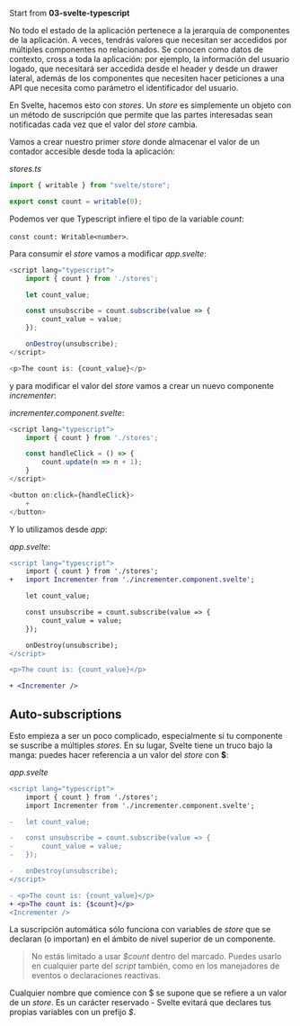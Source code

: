Start from **03-svelte-typescript**

No todo el estado de la aplicación pertenece a la jerarquía de componentes de la aplicación. A veces, tendrás valores que necesitan ser accedidos por múltiples componentes no relacionados. Se conocen como datos de contexto, cross a toda la aplicación: por ejemplo, la información del usuario logado, que necesitará ser accedida desde el header y desde un drawer lateral, además de los componentes que necesiten hacer peticiones a una API que necesita como parámetro el identificador del usuario.

En Svelte, hacemos esto con _stores_. Un _store_ es simplemente un objeto con un método de suscripción que permite que las partes interesadas sean notificadas cada vez que el valor del _store_ cambia.

Vamos a crear nuestro primer _store_ donde almacenar el valor de un contador accesible desde toda la aplicación:

_stores.ts_

```ts
import { writable } from "svelte/store";

export const count = writable(0);
```

Podemos ver que Typescript infiere el tipo de la variable _count_:

`const count: Writable<number>`.

Para consumir el _store_ vamos a modificar _app.svelte_:

```ts
<script lang="typescript">
	import { count } from './stores';

	let count_value;

	const unsubscribe = count.subscribe(value => {
		count_value = value;
	});

	onDestroy(unsubscribe);
</script>

<p>The count is: {count_value}</p>
```

y para modificar el valor del _store_ vamos a crear un nuevo componente _incrementer_:

_incrementer.component.svelte_:

```ts
<script lang="typescript">
	import { count } from './stores';

	const handleClick = () => {
		count.update(n => n + 1);
	}
</script>

<button on:click={handleClick}>
	+
</button>
```

Y lo utilizamos desde _app_:

_app.svelte_:

```diff
<script lang="typescript">
	import { count } from './stores';
+	import Incrementer from './incrementer.component.svelte';

	let count_value;

	const unsubscribe = count.subscribe(value => {
		count_value = value;
	});

	onDestroy(unsubscribe);
</script>

<p>The count is: {count_value}</p>

+ <Incrementer />
```

## Auto-subscriptions

Esto empieza a ser un poco complicado, especialmente si tu componente se suscribe a múltiples _stores_. En su lugar, Svelte tiene un truco bajo la manga: puedes hacer referencia a un valor del _store_ con **$**:

_app.svelte_

```diff
<script lang="typescript">
	import { count } from './stores';
	import Incrementer from './incrementer.component.svelte';

-	let count_value;

-	const unsubscribe = count.subscribe(value => {
-		count_value = value;
-	});

-	onDestroy(unsubscribe);
</script>

- <p>The count is: {count_value}</p>
+ <p>The count is: {$count}</p>
<Incrementer />
```


La suscripción automática sólo funciona con variables de _store_ que se declaran (o importan) en el ámbito de nivel superior de un componente.

> No estás limitado a usar _$count_ dentro del marcado. Puedes usarlo en cualquier parte del _script_ también, como en los manejadores de eventos o declaraciones reactivas.

Cualquier nombre que comience con $ se supone que se refiere a un valor de un _store_. Es un carácter reservado - Svelte evitará que declares tus propias variables con un prefijo _$_.
